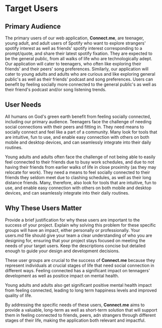 # Target Users

## Primary Audience
The primary users of our web application, **Connect.me**, are teenager, young adult, and adult users of Spotify who want to explore strangers' spotify interest as well as friends' spotify interest corresponding to a prompt/quote, and share their latest spotify fixation. They are expected to be the general public, from all walks of life who are technologically adept. Our application will cater to teenagers, who often like exploring their friends' and their peers' song preferences. Similarly, our application will cater to young adults and adults who are curious and like exploring general public's as well as their friends' podcast and song preferences. Users can benefit by feeling socially more connected to the general public's as well as their friend's podcast and/or song listening trends.

## User Needs
<!-- NEED TO CHECK PROBLEM.MD FOR BETTER RELEVANCE -->
All humans on God's green earth benefit from feeling socially connected, including our primary audience. Teenagers face the challenge of needing social connections with their peers and fitting in. They need means to socially connect and feel like a part of a community. Many look for tools that are intuitive, fun to use, and enable easy connection with others on both mobile and desktop devices, and can seamlessly integrate into their daily routines.

Young adults and adults often face the challenge of not being able to easily feel connected to their friends due to busy work schedules, and due to not having their friends from earlier walks of life in close proximity (as they may relocate for work). They need a means to feel socially connected to their friends they seldom meet due to clashing schedules, as well as their long distance friends. Many, therefore, also look for tools that are intuitive, fun to use, and enable easy connection with others on both mobile and desktop devices, and can seamlessly integrate into their daily routines. 

## Why These Users Matter
Provide a brief justification for why these users are important to the success of your project. Explain why solving this problem for these specific groups will have an impact, either personally or professionally.
Your users.md file should give your team a clear understanding of who you are designing for, ensuring that your project stays focused on meeting the needs of your target users. Keep the descriptions concise but detailed enough to guide your design and development decisions.

These user groups are crucial to the success of **Connect.me** because they represent individuals at crucial stages of life that need social connection in different ways. Feeling connected has a significant impact on tennagers' development as well as positice impact on mental health. 

Young adults and adults also get significant positive mental health impact from feeling connected, leading to long term happiness levels and improved quality of life. 

By addressing the specific needs of these users, **Connect.me** aims to provide a valuable, long-term as well as short-term solution that will support them in feeling connected to friends, peers, adn strangers through different stages of their life, making the application both relevant and impactful.